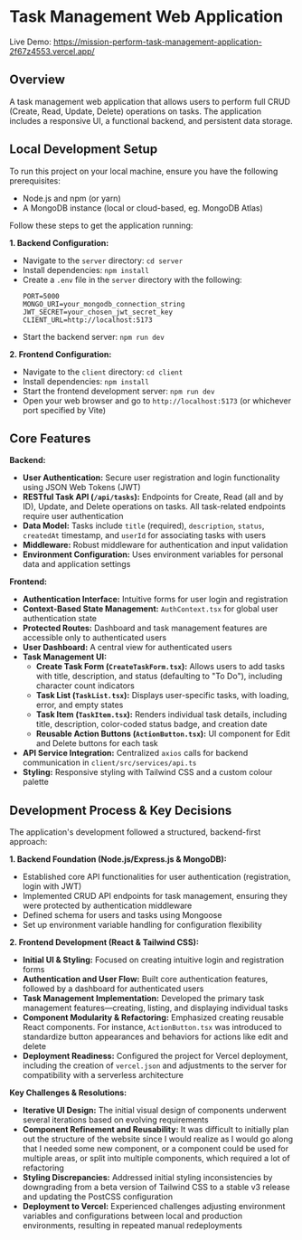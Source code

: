 # Task Management Web Application

Live Demo: https://mission-perform-task-management-application-2f67z4553.vercel.app/

## Overview

A task management web application that allows users to perform full CRUD (Create, Read, Update, Delete) operations on tasks. The application includes a responsive UI, a functional backend, and persistent data storage.

## Local Development Setup

To run this project on your local machine, ensure you have the following prerequisites:

*   Node.js and npm (or yarn)
*   A MongoDB instance (local or cloud-based, eg. MongoDB Atlas)

Follow these steps to get the application running:

**1. Backend Configuration:**
*   Navigate to the `server` directory: `cd server`
*   Install dependencies: `npm install`
*   Create a `.env` file in the `server` directory with the following:
       ```
       PORT=5000
       MONGO_URI=your_mongodb_connection_string
       JWT_SECRET=your_chosen_jwt_secret_key
       CLIENT_URL=http://localhost:5173 
       ```
*   Start the backend server: `npm run dev`

**2. Frontend Configuration:**
*   Navigate to the `client` directory: `cd client`
*   Install dependencies: `npm install`
*   Start the frontend development server: `npm run dev`
*   Open your web browser and go to `http://localhost:5173` (or whichever port specified by Vite)

## Core Features

**Backend:**
*   **User Authentication:** Secure user registration and login functionality using JSON Web Tokens (JWT)
*   **RESTful Task API (`/api/tasks`):** Endpoints for Create, Read (all and by ID), Update, and Delete operations on tasks. All task-related endpoints require user authentication
*   **Data Model:** Tasks include `title` (required), `description`, `status`, `createdAt` timestamp, and `userId` for associating tasks with users
*   **Middleware:** Robust middleware for authentication and input validation
*   **Environment Configuration:** Uses environment variables for personal data and application settings

**Frontend:**
*   **Authentication Interface:** Intuitive forms for user login and registration
*   **Context-Based State Management:** `AuthContext.tsx` for global user authentication state
*   **Protected Routes:** Dashboard and task management features are accessible only to authenticated users
*   **User Dashboard:** A central view for authenticated users
*   **Task Management UI:**
    *   **Create Task Form (`CreateTaskForm.tsx`):** Allows users to add tasks with title, description, and status (defaulting to "To Do"), including character count indicators
    *   **Task List (`TaskList.tsx`):** Displays user-specific tasks, with loading, error, and empty states
    *   **Task Item (`TaskItem.tsx`):** Renders individual task details, including title, description, color-coded status badge, and creation date
    *   **Reusable Action Buttons (`ActionButton.tsx`):** UI component for Edit and Delete buttons for each task
*   **API Service Integration:** Centralized `axios` calls for backend communication in `client/src/services/api.ts`
*   **Styling:** Responsive styling with Tailwind CSS and a custom colour palette

## Development Process & Key Decisions

The application's development followed a structured, backend-first approach:

**1. Backend Foundation (Node.js/Express.js & MongoDB):**
*   Established core API functionalities for user authentication (registration, login with JWT)
*   Implemented CRUD API endpoints for task management, ensuring they were protected by authentication middleware
*   Defined schema for users and tasks using Mongoose
*   Set up environment variable handling for configuration flexibility

**2. Frontend Development (React & Tailwind CSS):**
*   **Initial UI & Styling:** Focused on creating intuitive login and registration forms
*   **Authentication and User Flow:** Built core authentication features, followed by a dashboard for authenticated users
*   **Task Management Implementation:** Developed the primary task management features—creating, listing, and displaying individual tasks
*   **Component Modularity & Refactoring:** Emphasized creating reusable React components. For instance, `ActionButton.tsx` was introduced to standardize button appearances and behaviors for actions like edit and delete
*   **Deployment Readiness:** Configured the project for Vercel deployment, including the creation of `vercel.json` and adjustments to the server for compatibility with a serverless architecture

**Key Challenges & Resolutions:**

*   **Iterative UI Design:** The initial visual design of components underwent several iterations based on evolving requirements
*   **Component Refinement and Reusability:** It was difficult to initially plan out the structure of the website since I would realize as I would go along that I needed some new component, or a component could be used for multiple areas, or split into multiple components, which required a lot of refactoring
*   **Styling Discrepancies:** Addressed initial styling inconsistencies by downgrading from a beta version of Tailwind CSS to a stable v3 release and updating the PostCSS configuration
*   **Deployment to Vercel:** Experienced challenges adjusting environment variables and configurations between local and production environments, resulting in repeated manual redeployments
